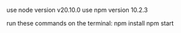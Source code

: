 use node version v20.10.0
use npm version 10.2.3

run these commands on the terminal:
npm install
npm start
